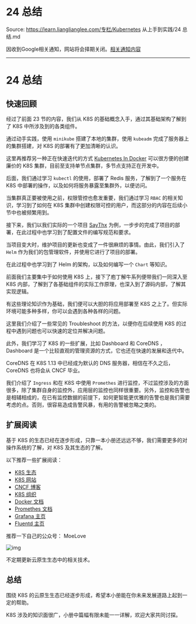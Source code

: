 # 24 总结 

Source: https://learn.lianglianglee.com/专栏/Kubernetes 从上手到实践/24 总结.md

因收到Google相关通知，网站将会择期关闭。[相关通知内容](https://lumendatabase.org/notices/44265620)

---

# 24 总结

## 快速回顾

经过了前面 23 节的内容，我们从 K8S 的基础概念入手，通过其基础架构了解到了 K8S 中所涉及到的各类组件。

通过动手实践，使用 `minikube` 搭建了本地的集群，使用 `kubeadm` 完成了服务器上的集群搭建，对 K8S 的部署有了更加清晰的认识。

这里再推荐另一种正在快速迭代的方式 [Kubernetes In Docker](https://github.com/kubernetes-sigs/kind) 可以很方便的创建廉价的 K8S 集群，目前至支持单节点集群，多节点支持正在开发中。

后面，我们通过学习 `kubectl` 的使用，部署了 Redis 服务，了解到了一个服务在 K8S 中部署的操作，以及如何将服务暴露至集群外，以便访问。

当集群真正要被使用之前，权限管控也愈发重要，我们通过学习 `RBAC` 的相关知识，学习到了如何在 K8S 集群中创建权限可控的用户，而这部分的内容在后续小节中也被频繁用到。

接下来，我们以我们实际的一个项目 [SayThx](https://github.com/tao12345666333/saythx) 为例，一步步的完成了项目的部署，在此过程中也学习到了配置文件的编写规范和要求。

当项目变大时，维护项目的更新也变成了一件很麻烦的事情。由此，我们引入了 `Helm` 作为我们的包管理软件，并使用它进行了项目的部署。

在此过程中也学习到了 Helm 的架构，以及如何编写一个 `Chart` 等知识。

前面我们主要集中于如何使用 K8S 上，接下了庖丁解牛系列便带我们一同深入至 K8S 内部，了解到了各基础组件的实际工作原理，也深入到了源码内部，了解其实现逻辑。

有这些理论知识作为基础，我们便可以大胆的将应用部署至 K8S 之上了。但实际环境可能多种多样，你可以会遇到各种各样的问题。

这里我们介绍了一些常见的 Troubleshoot 的方法，以便你在后续使用 K8S 的过程中遇到问题也可以快速的定位并解决问题。

此外，我们学习了 K8S 的一些扩展，比如 Dashboard 和 CoreDNS ， Dashboard 是一个比较直观的管理资源的方式，它也还在快速的发展和迭代中。

CoreDNS 在 K8S 1.13 中已经成为默认的 DNS 服务器，相信在不久之后， CoreDNS 也将会从 CNCF 毕业。

我们介绍了 `Ingress` 和在 K8S 中使用 `Promethes` 进行监控，不过监控涉及的方面很多，除了集群自身的监控外，应用层的监控也同样很重要。另外，监控和告警也是相辅相成的，在已有监控数据的前提下，如何更智能更优雅的告警也是我们需要考虑的点。否则，很容易造成告警风暴，有用的告警被忽略之类的。

## 扩展阅读

基于 K8S 的生态已经在逐步形成，只靠一本小册还远远不够，我们需要更多的对操作系统的了解，对 K8S 及其生态的了解。

以下推荐一些扩展阅读：

* [K8S 生态](https://zhuanlan.zhihu.com/container)
* [K8S 网站](https://kubernetes.io/)
* [CNCF 博客](https://www.cncf.io/newsroom/blog/)
* [K8S 组织](https://github.com/kubernetes/)
* [Docker 文档](https://docs.docker.com/)
* [Promethes 文档](https://prometheus.io/docs/introduction/overview/)
* [Grafana 主页](https://grafana.com/)
* [Fluentd 主页](https://www.fluentd.org/)

推荐一下自己的公众号： MoeLove

![img](assets/167de66cd75207c2)

不定期更新云原生生态中的相关技术。

## 总结

围绕 K8S 的云原生生态已经逐步形成，希望本小册能在你未来发展道路上起到一定的帮助。

K8S 涉及的知识面很广，小册中篇幅有限未能一一详解，欢迎大家共同讨探。